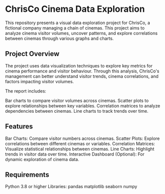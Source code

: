 # ChrisCo Cinema Data Exploration
This repository presents a visual data exploration project for ChrisCo, a fictional company managing a chain of cinemas. This project aims to analyze cinema visitor volumes, uncover patterns, and explore correlations between cinemas through various graphs and charts.

## Project Overview
The project uses data visualization techniques to explore key metrics for cinema performance and visitor behaviour. Through this analysis, ChrisCo's management can better understand visitor trends, cinema correlations, and factors impacting visitor volumes.

The report includes:

Bar charts to compare visitor volumes across cinemas.
Scatter plots to explore relationships between key variables.
Correlation matrices to analyze dependencies between cinemas.
Line charts to track trends over time.
## Features
Bar Charts: Compare visitor numbers across cinemas.
Scatter Plots: Explore correlations between different cinemas or variables.
Correlation Matrices: Visualize statistical relationships between cinemas.
Line Charts: Highlight trends in visitor data over time.
Interactive Dashboard (Optional): For dynamic exploration of cinema data.
## Requirements
Python 3.8 or higher
Libraries:
pandas
matplotlib
seaborn
numpy

